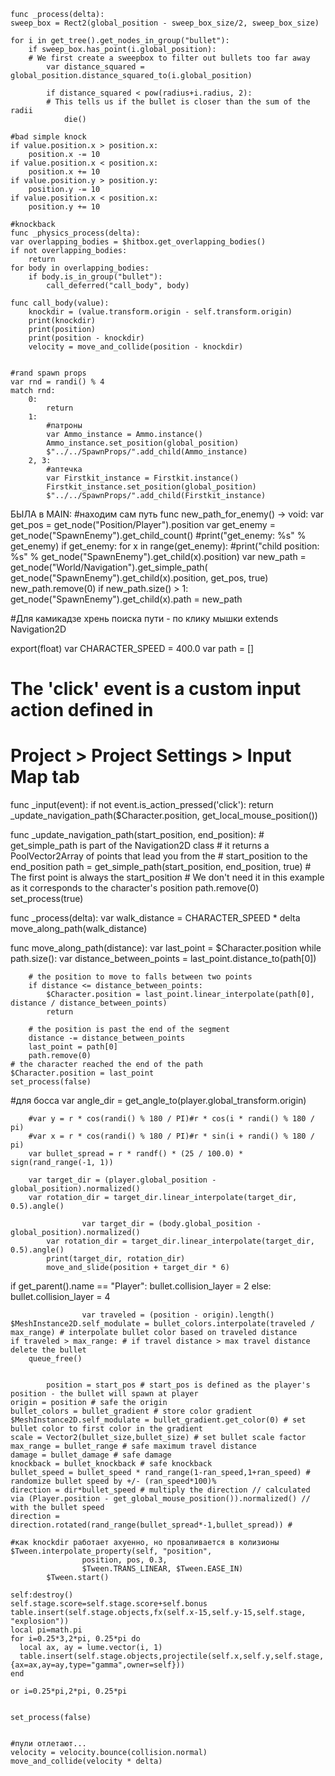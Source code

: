 	func _process(delta):
	sweep_box = Rect2(global_position - sweep_box_size/2, sweep_box_size)   

    for i in get_tree().get_nodes_in_group("bullet"):
        if sweep_box.has_point(i.global_position):
		# We first create a sweepbox to filter out bullets too far away
            var distance_squared = global_position.distance_squared_to(i.global_position)
            
            if distance_squared < pow(radius+i.radius, 2):
			# This tells us if the bullet is closer than the sum of the radii
                die()   
						
	#bad simple knock		
	if value.position.x > position.x:
		position.x -= 10
	if value.position.x < position.x:
		position.x += 10
	if value.position.y > position.y:
		position.y -= 10
	if value.position.x < position.x:
		position.y += 10
		
	#knockback
	func _physics_process(delta):
	var overlapping_bodies = $hitbox.get_overlapping_bodies()
	if not overlapping_bodies:
		return
	for body in overlapping_bodies:
		if body.is_in_group("bullet"):
			call_deferred("call_body", body)
		
	func call_body(value):
		knockdir = (value.transform.origin - self.transform.origin)
		print(knockdir)
		print(position)
		print(position - knockdir)
		velocity = move_and_collide(position - knockdir)
		
		
	#rand spawn props	
	var rnd = randi() % 4
	match rnd:
		0:
			return
		1: 
			#патроны
			var Ammo_instance = Ammo.instance()
			Ammo_instance.set_position(global_position)
			$"../../SpawnProps/".add_child(Ammo_instance)
		2, 3: 
			#аптечка
			var Firstkit_instance = Firstkit.instance()
			Firstkit_instance.set_position(global_position)
			$"../../SpawnProps/".add_child(Firstkit_instance)
			
			
БЫЛА в MAIN:
#находим сам путь
func new_path_for_enemy() -> void:
	var get_pos = get_node("Position/Player").position
	var get_enemy = get_node("SpawnEnemy").get_child_count()
	#print("get_enemy: %s" % get_enemy)
	if get_enemy:
		for x in range(get_enemy):
			#print("child position: %s" % get_node("SpawnEnemy").get_child(x).position)
			var new_path = get_node("World/Navigation").get_simple_path(
					get_node("SpawnEnemy").get_child(x).position, 
					get_pos, true)
			new_path.remove(0)
			if new_path.size() > 1:
				get_node("SpawnEnemy").get_child(x).path = new_path
				
#Для камикадзе хрень поиска пути - по клику мышки
extends Navigation2D

export(float) var CHARACTER_SPEED = 400.0
var path = []

# The 'click' event is a custom input action defined in
# Project > Project Settings > Input Map tab
func _input(event):
	if not event.is_action_pressed('click'):
		return
	_update_navigation_path($Character.position, get_local_mouse_position())


func _update_navigation_path(start_position, end_position):
	# get_simple_path is part of the Navigation2D class
	# it returns a PoolVector2Array of points that lead you from the
	# start_position to the end_position
	path = get_simple_path(start_position, end_position, true)
	# The first point is always the start_position
	# We don't need it in this example as it corresponds to the character's position
	path.remove(0)
	set_process(true)


func _process(delta):
	var walk_distance = CHARACTER_SPEED * delta
	move_along_path(walk_distance)


func move_along_path(distance):
	var last_point = $Character.position
	while path.size():
		var distance_between_points = last_point.distance_to(path[0])
		
		# the position to move to falls between two points
		if distance <= distance_between_points:
			$Character.position = last_point.linear_interpolate(path[0], distance / distance_between_points)
			return
		
		# the position is past the end of the segment
		distance -= distance_between_points
		last_point = path[0]
		path.remove(0)
	# the character reached the end of the path
	$Character.position = last_point
	set_process(false)


#для босса
var angle_dir = get_angle_to(player.global_transform.origin)

		#var y = r * cos(randi() % 180 / PI)#r * cos(i * randi() % 180 / pi)
		#var x = r * cos(randi() % 180 / PI)#r * sin(i + randi() % 180 / pi)
		var bullet_spread = r * randf() * (25 / 100.0) * sign(rand_range(-1, 1))
		
		var target_dir = (player.global_position - global_position).normalized()
		var rotation_dir = target_dir.linear_interpolate(target_dir, 0.5).angle()
		
					var target_dir = (body.global_position - global_position).normalized()
			var rotation_dir = target_dir.linear_interpolate(target_dir, 0.5).angle()
			print(target_dir, rotation_dir)
			move_and_slide(position + target_dir * 6)
		
		
if get_parent().name == "Player":
					bullet.collision_layer = 2
				else:
					bullet.collision_layer = 4
					
					var traveled = (position - origin).length()
	$MeshInstance2D.self_modulate = bullet_colors.interpolate(traveled / max_range) # interpolate bullet color based on traveled distance
	if traveled > max_range: # if travel distance > max travel distance delete the bullet
		queue_free()
		
		
			position = start_pos # start_pos is defined as the player's position - the bullet will spawn at player
	origin = position # safe the origin
	bullet_colors = bullet_gradient # store color gradient
	$MeshInstance2D.self_modulate = bullet_gradient.get_color(0) # set bullet color to first color in the gradient
	scale = Vector2(bullet_size,bullet_size) # set bullet scale factor
	max_range = bullet_range # safe maximum travel distance
	damage = bullet_damage # safe damage  
	knockback = bullet_knockback # safe knockback
	bullet_speed = bullet_speed * rand_range(1-ran_speed,1+ran_speed) # randomize bullet speed by +/- (ran_speed*100)%
	direction = dir*bullet_speed # multiply the direction // calculated via (Player.position - get_global_mouse_position()).normalized() // with the bullet speed
	direction = direction.rotated(rand_range(bullet_spread*-1,bullet_spread)) #
	
	#как knockdir работает ахуенно, но проваливается в колизионы
	$Tween.interpolate_property(self, "position", 
					position, pos, 0.3, 
					$Tween.TRANS_LINEAR, $Tween.EASE_IN)
			$Tween.start()
			
	self:destroy()
    self.stage.score=self.stage.score+self.bonus
    table.insert(self.stage.objects,fx(self.x-15,self.y-15,self.stage, "explosion"))
    local pi=math.pi
    for i=0.25*3,2*pi, 0.25*pi do
      local ax, ay = lume.vector(i, 1)
      table.insert(self.stage.objects,projectile(self.x,self.y,self.stage,{ax=ax,ay=ay,type="gamma",owner=self}))      
    end
	
	or i=0.25*pi,2*pi, 0.25*pi 
	
	
	set_process(false)
	
	
	#пули отлетают...
	velocity = velocity.bounce(collision.normal)
	move_and_collide(velocity * delta)